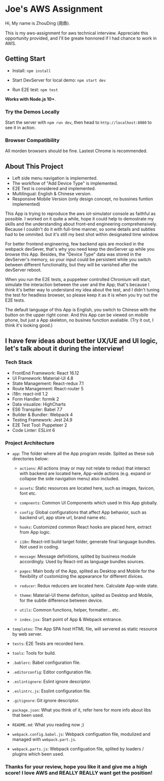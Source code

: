 # Joe's AWS Assignment

Hi, My name is ZhouDing (周鼎).

This is my aws-assignment for aws technical interview. Appreciate this opportunity provided, and I'll be greate honnored if I had chance to work in AWS.

## Getting Start

- Install: `npm install`

- Start DevServer for local demo: `npm start dev`

- Run E2E test: `npm test`

**Works with Node.js 10+**.

### Try the Demos Locally

Start the server with `npm run dev`, then head to `http://localhost:8080` to see it in action.

### Browser Compatibility

All morden browsers should be fine. Lastest Chrome is recommended.

## About This Project

- Left side menu navigation is implemented.
- The workflow of "Add Device Type" is implemented.
- E2E Test is considered and implemented.
- Multilingual: English & Chinese version.
- Responsive Mobile Version (only design concept, no bussines funtion implemented)

This App is trying to reproduce the aws iot-simulator console as faithful as possible. I worked on it quite a while, hope it could help to demostrate my skills and the understanding about front-end engineering comprehensively. Because I couldn't do it with full-time manner, so some details and subtles had to be ommited. but it's still my best shot within designated time window.

For better frontend engineering, few backend apis are mocked in the webpack devSever, that's why you need keep the devServer up while you browse this App. Besides, the "Device Type" data was stored in the devServer's memory, so your input could be persistent while you switch between different functionality, but they will be vanished after the devServer reboot.

When you run the E2E tests, a puppeteer controlled Chromium will start, simulate the interaction between the user and the App; that's because I think it's better way to understand my idea about the test, and I didn't tuning the test for headless browser, so please keep it as it is when you try out the E2E tests.

The default language of this App is English, you switch to Chinese with the button on the upper right coner. And this App can be viewed on mobile phone, but just a App skeleton, no busines function avaliable. (Try it out, I think it's looking good.)

I have few ideas about better UX/UE and UI logic, let's talk about it during the interview!
---

### Tech Stack

- FrontEnd Framework: React 16.12
- UI Framework: Material-UI 4.8
- State Management: React-redux 7.1
- Route Management: React-router 5
- i18n: react-intl 1.2
- Form Handler: formik 2
- Data visualize: HighCharts
- ES6 Transpiler: Babel 7.7
- Builder & Bundler: Webpack 4
- Testing Framework: Jest 24.9
- E2E Test Tool: Puppeteer 2
- Code Linter: ESLint 6

### Project Architecture

- `app`: The folder where all the App program reside. Splited as these sub directories below:

  - `actions`: All actions (may or may not relate to redux) that interact with backend are located here, App-wide actions (e.g. expand or collapse the side navigation menu) also included.

  - `assets`: Static resources are located here, such as images, favicon, font etc.

  - `compnents`: Common UI Components which used in this App globally.

  - `config`: Global configurations that affect App behavior, such as backend url, app store url, brand name etc.

  - `hooks`: Customized common React hooks are placed here, extract from App logic.

  - `i18n`: React-intl build target folder, generate final language bundles. Not used in coding.

  - `message`: Message definitions, splited by business module accordingly. Used by React-intl as language bundles sources.

  - `pages`: Main body of the App, splited as Desktop and Mobile for the flexibility of customizing the appearance for different divices.

  - `reducer`: Redux reducers are located here. Calculate App-wide state.

  - `theme`: Material-UI theme definiton, splited as Desktop and Mobile, for the subtle difference between device.

  - `utils`: Common functions, helper, formatter... etc.

  - `index.jsx`: Start point of App & Webpack entrance.

- `templates`: The App SPA host HTML file, will servered as static resource by web server.

- `tests`: E2E Tests are recorded here.

- `tools`: Tools for build.

- `.bablerc`: Babel configuration file.

- `.editorconfig`: Editor configuration file.

- `.eslintignore`: Eslint ignore descriptor.

- `.eslintrc.js`: Esslint configuration file.

- `.gitignore`: Git ignore descriptor.

- `package.json`: What you think of it, refer here for more info about libs that been used.

- `README.md`: What you reading now ;)

- `webpack.config.babel.js`: Webpack configuation file, modulized and managed with `webpack.part.js`.

- `webpack.parts.js`: Webpack configuation file, splited by loaders / plugins which been used.

### Thanks for your review, hope you like it and give me a high score! I love AWS and REALLY REALLY want get the position!
